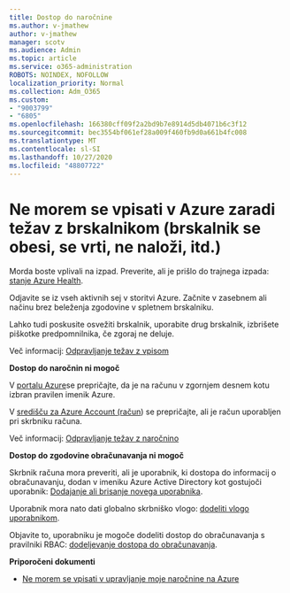 ```yaml
---
title: Dostop do naročnine
ms.author: v-jmathew
author: v-jmathew
manager: scotv
ms.audience: Admin
ms.topic: article
ms.service: o365-administration
ROBOTS: NOINDEX, NOFOLLOW
localization_priority: Normal
ms.collection: Adm_O365
ms.custom:
- "9003799"
- "6805"
ms.openlocfilehash: 166380cff09f2a2bd9b7e8914d5db4071b6c3f12
ms.sourcegitcommit: bec3554bf061ef28a009f460fb9d0a661b4fc008
ms.translationtype: MT
ms.contentlocale: sl-SI
ms.lasthandoff: 10/27/2020
ms.locfileid: "48807722"
---
```

# <a name="unable-to-sign-in-azure-due-to-browser-issues-browser-hangs-keeps-spinning-does-not-load-etc"></a>Ne morem se vpisati v Azure zaradi težav z brskalnikom (brskalnik se obesi, se vrti, ne naloži, itd.)

Morda boste vplivali na izpad. Preverite, ali je prišlo do trajnega izpada: [stanje Azure Health](https://status.azure.com/status/history/).

Odjavite se iz vseh aktivnih sej v storitvi Azure. Začnite v zasebnem ali načinu brez beleženja zgodovine v spletnem brskalniku.

Lahko tudi poskusite osvežiti brskalnik, uporabite drug brskalnik, izbrišete piškotke predpomnilnika, če zgoraj ne deluje.

Več informacij: [Odpravljanje težav z vpisom](https://support.microsoft.com/help/4042961/troubleshoot-why-you-can-t-sign-in-to-manage-your-azure-subscription)

**Dostop do naročnin ni mogoč**

V [portalu Azure](https://portal.azure.com/)se prepričajte, da je na računu v zgornjem desnem kotu izbran pravilen imenik Azure.

V [središču za Azure Account (račun](https://account.windowsazure.com/Subscriptions)) se prepričajte, ali je račun uporabljen pri skrbniku računa.

Več informacij: [Odpravljanje težav z naročnino](https://docs.microsoft.com/azure/billing/billing-no-subscriptions-found?WT.mc_id=Portal-Microsoft_Azure_Support)

**Dostop do zgodovine obračunavanja ni mogoč**

Skrbnik računa mora preveriti, ali je uporabnik, ki dostopa do informacij o obračunavanju, dodan v imeniku Azure Active Directory kot gostujoči uporabnik: [Dodajanje ali brisanje novega uporabnika](https://docs.microsoft.com/azure/active-directory/fundamentals/add-users-azure-active-directory?WT.mc_id=Portal-Microsoft_Azure_Support).

Uporabnik mora nato dati globalno skrbniško vlogo: [dodeliti vlogo uporabnikom](https://docs.microsoft.com/azure/active-directory/fundamentals/active-directory-users-assign-role-azure-portal?WT.mc_id=Portal-Microsoft_Azure_Support).

Objavite to, uporabniku je mogoče dodeliti dostop do obračunavanja s pravilniki RBAC: [dodeljevanje dostopa do obračunavanja](https://docs.microsoft.com/azure/billing/billing-manage-access?WT.mc_id=Portal-Microsoft_Azure_Support).

**Priporočeni dokumenti**

-   [Ne morem se vpisati v upravljanje moje naročnine na Azure](https://docs.microsoft.com/azure/billing-cannot-login-subscription?WT.mc_id=Portal-Microsoft_Azure_Support)